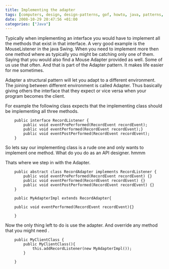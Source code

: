```yaml
---
title: Implementing the adapter
tags: [computers, design, design-patterns, gof, howto, java, patterns, programming, software, software-development, adapter-pattern, adapter]
date: 2008-10-29 20:47:56 +01:00
categories: ["Java"]
---
```



Typically when implementing an interface you would have to implement all the methods that exist in that interface.  A very good example is the MouseListener in the java Swing. When you need to implement more then one method where as typically you might be catching only one of them.  Saying that you would also find a Mouse Adapter provided as well. Some of us use that often. And that is part of the Adapter pattern. It makes life easier for me sometimes.

Adapter a structural pattern will let you adapt to a different environment. The joining between different environment is called Adapter. Thus basically giving others the interface that they expect or vice versa when your program becomes the client.

For example the following class expects that the implementing class should be implementing all three methods.

```
	public interface RecordListener {
		public void eventPrePerformed(RecordEvent recordEvent);
		public void eventPerformed(RecordEvent recordEvent);}
		public void eventPostPerformed(RecordEvent recordEvent);
	}
```

So lets say our implementing class is a rude one and only wants to implement one method. What do you do as an API designer. hmmm

Thats where we step in with the Adapter.

```
	public abstract class RecordAdapter implements RecordListener {
		public void eventPrePerformed(RecordEvent recordEvent) {}
		public void eventPerformed(RecordEvent recordEvent) {}
		public void eventPostPerformed(RecordEvent recordEvent) {}
	}

	public MyAdapterImpl extends RecordAdapter{

	public void eventPerformed(RecordEvent recordEvent){}

	}
```


Now the only thing left to do is use the adapter. And override any method that you might need .

```
	public MyClientClass {
		public MyClientClass(){
			this.addRecordListener(new MyAdapterImpl());
		}

	}
```
